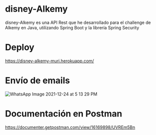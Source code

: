 # disney-Alkemy
disney-Alkemy es una API Rest que he desarrollado para el challenge de Alkemy en Java, utilizando Spring Boot y la librería Spring Security

# Deploy
https://disney-alkemy-muri.herokuapp.com/
 
# Envío de emails
![WhatsApp Image 2021-12-24 at 5 13 29 PM](https://user-images.githubusercontent.com/79877830/147373551-1610e5d0-e118-4362-9515-dc93e8b30448.jpeg)

# Documentación en Postman
https://documenter.getpostman.com/view/16169898/UVREm5Bn
